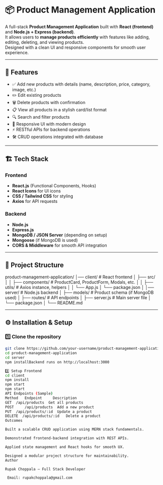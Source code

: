 # 📦 Product Management Application

A full-stack **Product Management Application** built with **React (frontend)** and **Node.js + Express (backend)**.  
It allows users to **manage products efficiently** with features like adding, editing, deleting, and viewing products.  
Designed with a clean UI and responsive components for smooth user experience.  

---

## 🚀 Features

- ✅ Add new products with details (name, description, price, category, image, etc.)
- ✏️ Edit existing products
- 🗑️ Delete products with confirmation
- 📋 View all products in a stylish card/list format
- 🔍 Search and filter products
- 🎨 Responsive UI with modern design
- ⚡ RESTful APIs for backend operations
- 🛠️ CRUD operations integrated with database

---

## 🏗️ Tech Stack

### Frontend
- **React.js** (Functional Components, Hooks)
- **React Icons** for UI icons
- **CSS / Tailwind CSS** for styling
- **Axios** for API requests

### Backend
- **Node.js**
- **Express.js**
- **MongoDB / JSON Server** (depending on setup)
- **Mongoose** (if MongoDB is used)
- **CORS & Middleware** for smooth API integration

---

## 📂 Project Structure
product-management-application/
│── client/ # React frontend
│ ├── src/
│ │ ├── components/ # ProductCard, ProductForm, Modals, etc.
│ │ ├── utils/ # Axios instance, helpers
│ │ └── App.js
│ └── package.json
│
│── server/ # Node.js backend
│ ├── models/ # Product schema (if MongoDB used)
│ ├── routes/ # API endpoints
│ ├── server.js # Main server file
│ └── package.json
│
└── README.md

---

## ⚙️ Installation & Setup

### 1️⃣ Clone the repository
```bash
git clone https://github.com/your-username/product-management-application.git
cd product-management-application
cd server
npm installBackend runs on http://localhost:3000

3️⃣ Setup Frontend
cd client
npm install
npm start
npm start
API Endpoints (Sample)
Method	 Endpoint	  Description
GET	 /api/products	Get all products
POST	 /api/products	Add a new product
PUT	 /api/products/:id	Update a product
DELETE	/api/products/:id	Delete a product
Outcomes

Built a scalable CRUD application using MERN stack fundamentals.

Demonstrated frontend-backend integration with REST APIs.

Applied state management and React hooks for smooth UX.

Designed a modular project structure for maintainability.
Author

Rupak Choppala – Full Stack Developer

 Email: rupakchoppala@gmail.com




